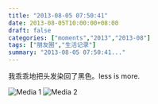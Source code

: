 ```yaml
---
title: "2013-08-05 07:50:41"
date: 2013-08-05T10:00:00+08:00
draft: false
categories: ["moments","2013","2013-08"]
tags: ["朋友圈","生活记录"]
summary: "2013-08-05 07:50:41..."
---
```


我乖乖地把头发染回了黑色。less is more.

![Media 1](/Moments/photos/2013-08-05/201308050750410.jpg)
![Media 2](/Moments/photos/2013-08-05/201308050750411.jpg)
